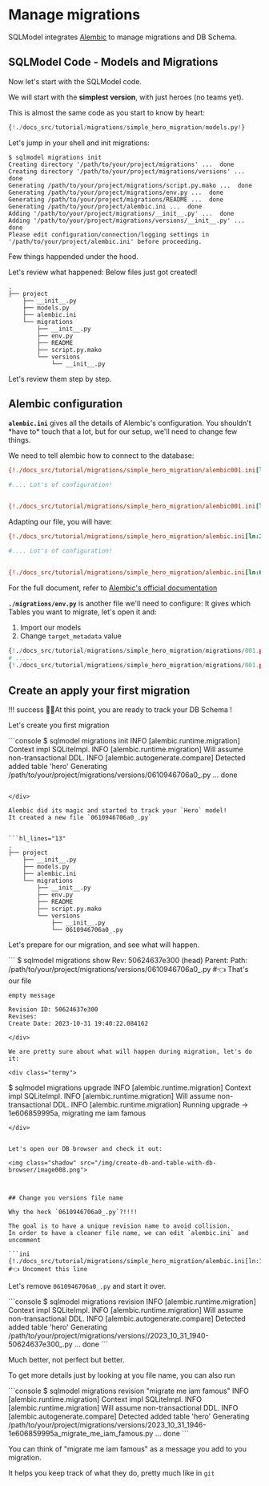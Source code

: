 # Manage migrations

SQLModel integrates [Alembic](https://alembic.sqlalchemy.org/en/latest/) to manage migrations and DB Schema.


## **SQLModel** Code - Models and Migrations

Now let's start with the SQLModel code.

We will start with the **simplest version**, with just heroes (no teams yet).

This is almost the same code as you start to know by heart:

```Python
{!./docs_src/tutorial/migrations/simple_hero_migration/models.py!}
```

Let's jump in your shell and init migrations:

<div class="termy">

```console
$ sqlmodel migrations init
Creating directory '/path/to/your/project/migrations' ...  done
Creating directory '/path/to/your/project/migrations/versions' ...  done
Generating /path/to/your/project/migrations/script.py.mako ...  done
Generating /path/to/your/project/migrations/env.py ...  done
Generating /path/to/your/project/migrations/README ...  done
Generating /path/to/your/project/alembic.ini ...  done
Adding '/path/to/your/project/migrations/__init__.py' ...  done
Adding '/path/to/your/project/migrations/versions/__init__.py' ...  done
Please edit configuration/connection/logging settings in '/path/to/your/project/alembic.ini' before proceeding.
```
</div>

Few things happended under the hood.

Let's review what happened: Below files just got created!

```hl_lines="5-12"
.
├── project
    ├── __init__.py
    ├── models.py
    ├── alembic.ini
    └── migrations
        ├── __init__.py
        ├── env.py
        ├── README
        ├── script.py.mako
        └── versions
            └── __init__.py
```

Let's review them step by step.

## Alembic configuration

**`alembic.ini`** gives all the details of Alembic's configuration. You shouldn't \*have to\* touch that a lot, but for our setup, we'll need to change few things.

We need to tell alembic how to connect to the database:

```ini hl_lines="10"
{!./docs_src/tutorial/migrations/simple_hero_migration/alembic001.ini[ln:1-5]!}

#.... Lot's of configuration!


{!./docs_src/tutorial/migrations/simple_hero_migration/alembic001.ini[ln:63]!} # 👈 Let's Change that!
```
Adapting our file, you will have:

```ini hl_lines="10"
{!./docs_src/tutorial/migrations/simple_hero_migration/alembic.ini[ln:1-5]!}

#.... Lot's of configuration!


{!./docs_src/tutorial/migrations/simple_hero_migration/alembic.ini[ln:63]!} # 👈 To that
```

For the full document, refer to [Alembic's official documentation](https://alembic.sqlalchemy.org/en/latest/tutorial.html#editing-the-ini-file)

**`./migrations/env.py`** is another file we'll need to configure:
It gives which Tables you want to migrate, let's open it and:

1. Import our models
2. Change `target_metadata` value

```Python hl_lines="5 7"
{!./docs_src/tutorial/migrations/simple_hero_migration/migrations/001.py[ln:1-5]!} 👈 Import your model
# .....
{!./docs_src/tutorial/migrations/simple_hero_migration/migrations/001.py[ln:19]!} 👈 Set you Metadata value
```

## Create an apply your first migration
!!! success
    👏🎉At this point, you are ready to track your DB Schema !

Let's create you first migration

<div class="termy">
```console
$ sqlmodel migrations init
INFO  [alembic.runtime.migration] Context impl SQLiteImpl.
INFO  [alembic.runtime.migration] Will assume non-transactional DDL.
INFO  [alembic.autogenerate.compare] Detected added table 'hero'
  Generating /path/to/your/project/migrations/versions/0610946706a0_.py ...  done

```

</div>

Alembic did its magic and started to track your `Hero` model!
It created a new file `0610946706a0_.py`


```hl_lines="13"
.
├── project
    ├── __init__.py
    ├── models.py
    ├── alembic.ini
    └── migrations
        ├── __init__.py
        ├── env.py
        ├── README
        ├── script.py.mako
        └── versions
            ├── __init__.py
            └── 0610946706a0_.py
```

Let's prepare for our migration, and see what will happen.

<div class="termy">
```
$ sqlmodel migrations show
Rev: 50624637e300 (head)
Parent: <base>
Path: /path/to/your/project/migrations/versions/0610946706a0_.py #👈 That's our file

    empty message

    Revision ID: 50624637e300
    Revises:
    Create Date: 2023-10-31 19:40:22.084162
```
</div>

We are pretty sure about what will happen during migration, let's do it:

<div class="termy">
```
$ sqlmodel migrations upgrade
INFO  [alembic.runtime.migration] Context impl SQLiteImpl.
INFO  [alembic.runtime.migration] Will assume non-transactional DDL.
INFO  [alembic.runtime.migration] Running upgrade  -> 1e606859995a, migrating me iam famous
```
</div>


Let's open our DB browser and check it out:

<img class="shadow" src="/img/create-db-and-table-with-db-browser/image008.png">



## Change you versions file name

Why the heck `0610946706a0_.py`?!!!!

The goal is to have a unique revision name to avoid collision.
In order to have a cleaner file name, we can edit `alembic.ini` and uncomment

```ini
{!./docs_src/tutorial/migrations/simple_hero_migration/alembic.ini[ln:11]!} #👈 Uncoment this line
```

Let's remove `0610946706a0_.py` and start it over.

<div class="termy">
```console
$ sqlmodel migrations revision
INFO  [alembic.runtime.migration] Context impl SQLiteImpl.
INFO  [alembic.runtime.migration] Will assume non-transactional DDL.
INFO  [alembic.autogenerate.compare] Detected added table 'hero'
  Generating /path/to/your/project/migrations/versions//2023_10_31_1940-50624637e300_.py ...  done
```
</div>

Much better, not perfect but better.

To get more details just by looking at you file name, you can also run


<div class="termy">
```console
$ sqlmodel migrations revision "migrate me iam famous"
INFO  [alembic.runtime.migration] Context impl SQLiteImpl.
INFO  [alembic.runtime.migration] Will assume non-transactional DDL.
INFO  [alembic.autogenerate.compare] Detected added table 'hero'
  Generating /path/to/your/project/migrations/versions/2023_10_31_1946-1e606859995a_migrate_me_iam_famous.py
  ...  done
```
</div>


You can think of "migrate me iam famous" as a message you add to you migration.

It helps you keep track of what they do, pretty much like in `git`
